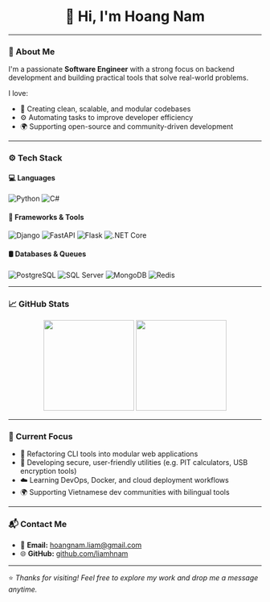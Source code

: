 <h1 align="center">👋 Hi, I'm Hoang Nam</h1>

---

### 🧠 About Me

I'm a passionate **Software Engineer** with a strong focus on backend development and building practical tools that solve real-world problems.

I love:
- 🧩 Creating clean, scalable, and modular codebases
- ⚙️ Automating tasks to improve developer efficiency
- 🌍 Supporting open-source and community-driven development

---

### ⚙️ Tech Stack

#### 💻 Languages
![Python](https://img.shields.io/badge/-Python-3776AB?style=flat-square&logo=python&logoColor=white)
![C#](https://img.shields.io/badge/-CSharp-239120?style=flat-square&logo=c-sharp&logoColor=white)

#### 🧰 Frameworks & Tools
![Django](https://img.shields.io/badge/-Django-092E20?style=flat-square&logo=django)
![FastAPI](https://img.shields.io/badge/-FastAPI-009688?style=flat-square&logo=fastapi&logoColor=white)
![Flask](https://img.shields.io/badge/-Flask-000000?style=flat-square&logo=flask)
![.NET Core](https://img.shields.io/badge/-.NET_Core-512BD4?style=flat-square&logo=dotnet)

#### 🛢️ Databases & Queues
![PostgreSQL](https://img.shields.io/badge/-PostgreSQL-336791?style=flat-square&logo=postgresql&logoColor=white)
![SQL Server](https://img.shields.io/badge/-SQL%20Server-CC2927?style=flat-square&logo=microsoft-sql-server&logoColor=white)
![MongoDB](https://img.shields.io/badge/-MongoDB-47A248?style=flat-square&logo=mongodb&logoColor=white)
![Redis](https://img.shields.io/badge/-Redis-DC382D?style=flat-square&logo=redis&logoColor=white)

---

### 📈 GitHub Stats

<p align="center">
  <img src="https://github-readme-stats.vercel.app/api?username=liamhnam&show_icons=true&theme=tokyonight&count_private=true&hide=issues" height="180"/>
  <img src="https://github-readme-stats.vercel.app/api/top-langs/?username=liamhnam&layout=compact&theme=tokyonight" height="180"/>
</p>

---

### 🎯 Current Focus

- 🧩 Refactoring CLI tools into modular web applications  
- 🔐 Developing secure, user-friendly utilities (e.g. PIT calculators, USB encryption tools)  
- ☁️ Learning DevOps, Docker, and cloud deployment workflows  
- 🌍 Supporting Vietnamese dev communities with bilingual tools

---

### 📬 Contact Me

- 📧 **Email:** hoangnam.liam@gmail.com  
- 🌐 **GitHub:** [github.com/liamhnam](https://github.com/liamhnam)

---

⭐ *Thanks for visiting! Feel free to explore my work and drop me a message anytime.*
